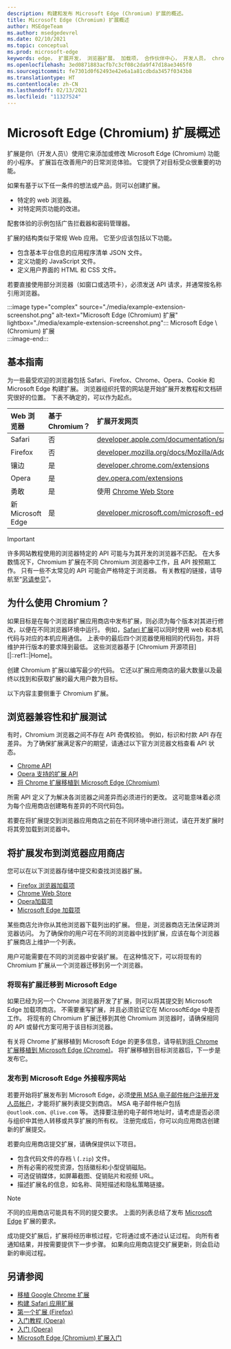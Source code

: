 ```yaml
---
description: 构建和发布 Microsoft Edge (Chromium) 扩展的概述。
title: Microsoft Edge (Chromium) 扩展概述
author: MSEdgeTeam
ms.author: msedgedevrel
ms.date: 02/10/2021
ms.topic: conceptual
ms.prod: microsoft-edge
keywords: edge， 扩展开发， 浏览器扩展， 加载项， 合作伙伴中心， 开发人员， chromium 扩展
ms.openlocfilehash: 3ed0871883acfb7c3cf08c2da9f47d18ae3465f0
ms.sourcegitcommit: fe7301d0f62493e42e6a1a81cdbda3457f0343b8
ms.translationtype: HT
ms.contentlocale: zh-CN
ms.lasthandoff: 02/13/2021
ms.locfileid: "11327524"
---
```

# Microsoft Edge (Chromium) 扩展概述  

扩展是你\（开发人员\）使用它来添加或修改 Microsoft Edge \(Chromium\) 功能的小程序。  扩展旨在改善用户的日常浏览体验。  它提供了对目标受众很重要的功能。  

如果有基于以下任一条件的想法或产品，则可以创建扩展。  

*   特定的 web 浏览器。  
*   对特定网页功能的改进。  
    
配套体验的示例包括广告拦截器和密码管理器。  

扩展的结构类似于常规 Web 应用。  它至少应该包括以下功能。

*   包含基本平台信息的应用程序清单 JSON 文件。  
*   定义功能的 JavaScript 文件。  
*   定义用户界面的 HTML 和 CSS 文件。  

若要直接使用部分浏览器（如窗口或选项卡），必须发送 API 请求，并通常按名称引用浏览器。  

:::image type="complex" source="./media/example-extension-screenshot.png" alt-text="Microsoft Edge (Chromium) 扩展" lightbox="./media/example-extension-screenshot.png":::
  Microsoft Edge \ (Chromium\) 扩展  
:::image-end:::  

## 基本指南  

为一些最受欢迎的浏览器包括 Safari、Firefox、Chrome、Opera、Cookie 和 Microsoft Edge 构建扩展。  浏览器组织托管的网站是开始扩展开发教程和文档研究很好的位置。  下表不确定的，可以作为起点。  

| Web 浏览器 | 基于 Chromium？ | 扩展开发网页 |  
|:--- |:--- |:--- |  
| Safari | 否 | [developer.apple.com/documentation/safariservices/safari_app_extensions][AppleDeveloperSafariservicesAppExtensions] |  
| Firefox | 否 | [developer.mozilla.org/docs/Mozilla/Add-ons/WebExtensions][MDNWebextensions] |  
| 镶边 | 是 | [developer.chrome.com/extensions][ChromeDeveloperExtensions] |  
| Opera | 是 | [dev.opera.com/extensions][OperaDevExtensions] |  
| 勇敢 | 是 | 使用 [Chrome Web Store][GoogleChromeWebstoreCategoryExtensions] |  
| 新 Microsoft Edge | 是 | [developer.microsoft.com/microsoft-edge/extensions][MicrosoftDeveloperEdgeExtensions] |  

> [!IMPORTANT]
> 许多网站教程使用的浏览器特定的 API 可能与为其开发的浏览器不匹配。  在大多数情况下，Chromium 扩展在不同 Chromium 浏览器中工作，且 API 按预期工作。  只有一些不太常见的 API 可能会严格特定于浏览器。  有关教程的链接，请导航至“[另请参见](#see-also)”。  

## 为什么使用 Chromium？  

如果目标是在每个浏览器扩展应用商店中发布扩展，则必须为每个版本对其进行修改，以便在不同浏览器环境中运行。  例如，[Safari 扩展][AppleDeveloperSafariservicesAppExtensions]可以同时使用 web 和本机代码与对应的本机应用通信。  上表中的最后四个浏览器使用相同的代码包，并将维护并行版本的要求降到最低。  这些浏览器基于 [Chromium 开源项目][|::ref1::|Home]。  

创建 Chromium 扩展以编写最少的代码。  它还以扩展应用商店的最大数量以及最终以找到和获取扩展的最大用户数为目标。  

以下内容主要侧重于 Chromium 扩展。  

## 浏览器兼容性和扩展测试  

有时，Chromium 浏览器之间不存在 API 奇偶校验。  例如，标识和付款 API 存在差异。  为了确保扩展满足客户的期望，请通过以下官方浏览器文档查看 API 状态。  

*   [Chrome API][ChromeDeveloperExtensionsApiIndex]  
*   [Opera 支持的扩展 API][OperaDevExtensionsApis]  
*   [将 Chrome 扩展移植到 Microsoft Edge (Chromium)][ExtensionsChromiumDeveloperGuidePortChrome]  
    
所需 API 定义了为解决各浏览器之间差异而必须进行的更改。  这可能意味着必须为每个应用商店创建略有差异的不同代码包。  

若要在将扩展提交到浏览器应用商店之前在不同环境中进行测试，请在开发扩展时将其旁加载到浏览器中。  

## 将扩展发布到浏览器应用商店  

您可以在以下浏览器存储中提交和查找浏览器扩展。  

*   [Firefox 浏览器加载项][MozillaAddonsFirefoxExtensions]  
*   [Chrome Web Store][GoogleChromeWebstoreCategoryExtensions]  
*   [Opera加载项][OperaAddonsExtensions]  
*   [Microsoft Edge 加载项][MicrosoftEdgeAddonsCategoryExtensions]  

某些商店允许你从其他浏览器下载列出的扩展。  但是，浏览器商店无法保证跨浏览器访问。  为了确保你的用户可在不同的浏览器中找到扩展，应该在每个浏览器扩展商店上维护一个列表。  

用户可能需要在不同的浏览器中安装扩展。 在这种情况下，可以将现有的 Chromium 扩展从一个浏览器迁移到另一个浏览器。  

### 将现有扩展迁移到 Microsoft Edge  

如果已经为另一个 Chrome 浏览器开发了扩展，则可以将其提交到 Microsoft Edge 加载项商店。 不需要重写扩展，并且必须验证它在 MicrosoftEdge 中是否工作。  将现有的 Chromium 扩展迁移到其他 Chromium 浏览器时，请确保相同的 API 或替代方案可用于该目标浏览器。  

有关将 Chrome 扩展移植到 Microsoft Edge 的更多信息，请导航到[将 Chrome 扩展移植到 Microsoft Edge (Chrome)][ExtensionsChromiumDeveloperGuidePortChrome]。 将扩展移植到目标浏览器后，下一步是发布它。  

### 发布到 Microsoft Edge 外接程序网站  

若要开始将扩展发布到 Microsoft Edge，必须[使用 MSA 电子邮件帐户注册开发人员帐户][MicrosoftDeveloperRegistration]，才能将扩展列表提交到商店。  MSA 电子邮件帐户包括 `@outlook.com`、`@live.com` 等。  选择要注册的电子邮件地址时，请考虑是否必须与组织中其他人转移或共享扩展的所有权。  注册完成后，你可以向应用商店创建新的扩展提交。  

若要向应用商店提交扩展，请确保提供以下项目。  

*   包含代码文件的存档 \ (`.zip`\) 文件。  
*   所有必需的视觉资源，包括徽标和小型促销磁贴。  
*   可选促销媒体，如屏幕截图、促销贴片和视频 URL。  
*   描述扩展名的信息，如名称、简短描述和隐私策略链接。  

> [!NOTE]
> 不同的应用商店可能具有不同的提交要求。  上面的列表总结了发布 [Microsoft Edge][ExtensionsChromiumPublish] 扩展的要求。  

成功提交扩展后，扩展将经历审核过程，它将通过或不通过认证过程。  向所有者通知结果，并按需要提供下一步步骤。  如果向应用商店提交扩展更新，则会启动新的审阅过程。  

## 另请参阅  

*   [移植 Google Chrome 扩展][ExtensionworkshopPorting]  
*   [构建 Safari 应用扩展][AppleDeveloperSafariservicesAppExtensionsBuilding]  
*   [第一个扩展 (Firefox)][MDNWebextensionsYourFirst]  
*   [入门教程 (Opera)][ChromeDeveloperExtensionsGetstarted]  
*   [入门 (Opera)][OperaDevExtensionsGettingStarted]  
*   [Microsoft Edge (Chromium) 扩展入门][ExtensionsChromiumGettingStartedIndex]  

<!-- links -->  

[ExtensionsChromiumDeveloperGuidePortChrome]: ./developer-guide/port-chrome-extension.md "将 Chrome 扩展移植到 Microsoft Edge (Chromium) |Microsoft Docs"  
[ExtensionsChromiumGettingStartedIndex]: ./getting-started/index.md "Microsoft Edge (Chromium) 扩展 | Microsoft Docs 入门"  
[ExtensionsChromiumPublish]: ./publish/publish-extension.md "发布扩展|Microsoft Docs"  

[MicrosoftDeveloperEdgeExtensions]: https://developer.microsoft.com/microsoft-edge/extensions "开发 Microsoft Edge |Microsoft 开发人员"  
[MicrosoftDeveloperRegistration]: https://developer.microsoft.com/registration "合作伙伴中心|Microsoft 开发人员"  

[MicrosoftEdgeAddonsCategoryExtensions]: https://microsoftedge.microsoft.com/addons/category/Edge-Extensions "Microsoft Edge |Microsoft Edge"  

[AppleDeveloperSafariservicesAppExtensions]: https://developer.apple.com/documentation/safariservices/safari_app_extensions "Safari 应用扩展|Apple 开发人员"  
[AppleDeveloperSafariservicesAppExtensionsBuilding]: https://developer.apple.com/documentation/safariservices/safari_app_extensions/building_a_safari_app_extension "生成 Safari 应用扩展|Apple 开发人员"  

[ChromeDeveloperExtensions]: https://developer.chrome.com/extensions "什么是扩展？|Chrome 开发人员"  
[ChromeDeveloperExtensionsApiIndex]: https://developer.chrome.com/extensions/api_index "Chrome API |Chrome 开发人员"  
[ChromeDeveloperExtensionsGetstarted]: https://developer.chrome.com/extensions/getstarted "入门教程|Chrome 开发人员"  

[ChromiumHome]: https://www.chromium.org/Home "Chromium"  

[ExtensionworkshopPorting]: https://extensionworkshop.com/documentation/develop/porting-a-google-chrome-extension "移植 Google Chrome 扩展|扩展研讨会"  

[GoogleChromeWebstoreCategoryExtensions]: https://chrome.google.com/webstore/category/extensions "扩展|Chrome Web Store"  

[MDNWebextensions]: https://developer.mozilla.org/docs/Mozilla/Add-ons/WebExtensions "浏览器扩展|MDN"  
[MDNWebextensionsYourFirst]: https://developer.mozilla.org/docs/Mozilla/Add-ons/WebExtensions/Your_first_WebExtension "你的第一个|MDN"  

[MozillaAddonsFirefoxExtensions]: https://addons.mozilla.org/firefox/extensions "扩展|Firefox 加载项"  

[OperaAddonsExtensions]: https://addons.opera.com/extensions "扩展|Opera Addons"  

[OperaDevExtensions]: https://dev.opera.com/extensions "扩展文档|Dev. Opera"  
[OperaDevExtensionsApis]: https://dev.opera.com/extensions/apis "操作方法支持扩展|Dev. Opera"  
[OperaDevExtensionsGettingStarted]: https://dev.opera.com/extensions/getting-started "入门 | Dev. Opera"  

